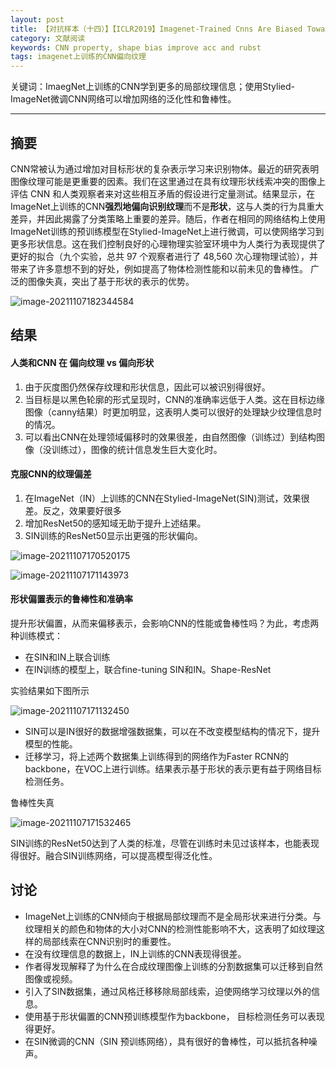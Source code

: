 ```yaml
---
layout: post
title: 【对抗样本（十四）】【ICLR2019】Imagenet-Trained Cnns Are Biased Towards Texture; Increasing Shape Bias Improves Accuracy And Robustness
category: 文献阅读
keywords: CNN property, shape bias improve acc and rubst
tags: imagenet上训练的CNN偏向纹理
---
```


关键词：ImaegNet上训练的CNN学到更多的局部纹理信息；使用Stylied-ImageNet微调CNN网络可以增加网络的泛化性和鲁棒性。

---

## 摘要

CNN常被认为通过增加对目标形状的复杂表示学习来识别物体。最近的研究表明图像纹理可能是更重要的因素。我们在这里通过在具有纹理形状线索冲突的图像上评估 CNN 和人类观察者来对这些相互矛盾的假设进行定量测试。结果显示，在ImageNet上训练的CNN**强烈地偏向识别纹理**而不是**形状**，这与人类的行为具重大差异，并因此揭露了分类策略上重要的差异。随后，作者在相同的网络结构上使用ImageNet训练的预训练模型在Stylied-ImageNet上进行微调，可以使网络学习到更多形状信息。这在我们控制良好的心理物理实验室环境中为人类行为表现提供了更好的拟合（九个实验，总共 97 个观察者进行了 48,560 次心理物理试验），并带来了许多意想不到的好处，例如提高了物体检测性能和以前未见的鲁棒性。 广泛的图像失真，突出了基于形状的表示的优势。

![image-20211107182344584](https://gitee.com/freeneuro/PigBed/raw/master/img/image-20211107182344584.png)

## 结果

#### 人类和CNN 在  偏向纹理 vs 偏向形状

1.  由于灰度图仍然保存纹理和形状信息，因此可以被识别得很好。
2. 当目标是以黑色轮廓的形式呈现时，CNN的准确率远低于人类。这在目标边缘图像（canny结果）时更加明显，这表明人类可以很好的处理缺少纹理信息时的情况。
3. 可以看出CNN在处理领域偏移时的效果很差，由自然图像（训练过）到结构图像（没训练过），图像的统计信息发生巨大变化时。

#### 克服CNN的纹理偏差

1. 在ImageNet（IN）上训练的CNN在Stylied-ImageNet(SIN)测试，效果很差。反之，效果要好很多
2. 增加ResNet50的感知域无助于提升上述结果。
3. SIN训练的ResNet50显示出更强的形状偏向。

![image-20211107170520175](C:\Users\wdh\AppData\Roaming\Typora\typora-user-images\image-20211107170520175.png)

![image-20211107171143973](https://gitee.com/freeneuro/PigBed/raw/master/img/image-20211107171143973.png)

#### 形状偏置表示的鲁棒性和准确率

提升形状偏置，从而来偏移表示，会影响CNN的性能或鲁棒性吗？为此，考虑两种训练模式：

+ 在SIN和IN上联合训练
+ 在IN训练的模型上，联合fine-tuning SIN和IN。Shape-ResNet

实验结果如下图所示

![image-20211107171132450](https://gitee.com/freeneuro/PigBed/raw/master/img/image-20211107171132450.png)

+ SIN可以是IN很好的数据增强数据集，可以在不改变模型结构的情况下，提升模型的性能。
+ 迁移学习，将上述两个数据集上训练得到的网络作为Faster RCNN的backbone，在VOC上进行训练。结果表示基于形状的表示更有益于网络目标检测任务。

鲁棒性失真

![image-20211107171532465](https://gitee.com/freeneuro/PigBed/raw/master/img/image-20211107171532465.png)

SIN训练的ResNet50达到了人类的标准，尽管在训练时未见过该样本，也能表现得很好。融合SIN训练网络，可以提高模型得泛化性。

## 讨论

+ ImageNet上训练的CNN倾向于根据局部纹理而不是全局形状来进行分类。与纹理相关的颜色和物体的大小对CNN的检测性能影响不大，这表明了如纹理这样的局部线索在CNN识别时的重要性。
+ 在没有纹理信息的数据上，IN上训练的CNN表现得很差。
+ 作者得发现解释了为什么在合成纹理图像上训练的分割数据集可以迁移到自然图像或视频。
+ 引入了SIN数据集，通过风格迁移移除局部线索，迫使网络学习纹理以外的信息。
+ 使用基于形状偏置的CNN预训练模型作为backbone， 目标检测任务可以表现得更好。
+ 在SIN微调的CNN（SIN 预训练网络），具有很好的鲁棒性，可以抵抗各种噪声。

